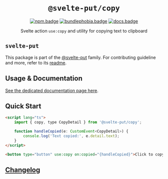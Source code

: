 <div align="center">

# `@svelte-put/copy`

[![npm.badge]][npm] [![bundlephobia.badge]][bundlephobia] [![docs.badge]][docs]

Svelte action `use:copy` and utility for copying text to clipboard

</div>

## `svelte-put`

This package is part of the [@svelte-put][github.monorepo] family. For contributing guideline and more, refer to its [readme][github.monorepo].

## Usage & Documentation

[See the dedicated documentation page here][docs].

## Quick Start

```html
<script lang="ts">
	import { copy, type CopyDetail } from '@svelte-put/copy';

	function handleCopied(e: CustomEvent<CopyDetail>) {
		console.log('Text copied:', e.detail.text);
	}
</script>

<button type="button" use:copy on:copied="{handleCopied}">Click to copy this</button>
```

## [Changelog][github.changelog]

<!-- github specifics -->

[github.monorepo]: https://github.com/vnphanquang/svelte-put
[github.changelog]: https://github.com/vnphanquang/svelte-put/blob/main/packages/copy/CHANGELOG.md
[github.issues]: https://github.com/vnphanquang/svelte-put/issues?q=

<!-- heading badge -->

[npm.badge]: https://img.shields.io/npm/v/@svelte-put/copy
[npm]: https://www.npmjs.com/package/@svelte-put/copy
[bundlephobia.badge]: https://img.shields.io/bundlephobia/minzip/@svelte-put/copy?label=minzipped
[bundlephobia]: https://bundlephobia.com/package/@svelte-put/copy
[docs]: https://svelte-put.vnphanquang.com/docs/copy
[docs.badge]: https://img.shields.io/badge/-Docs%20Site-blue
